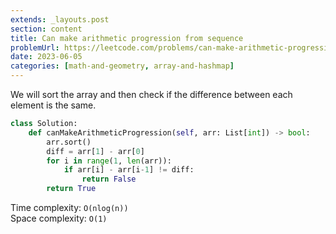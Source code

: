 ```yaml
---
extends: _layouts.post
section: content
title: Can make arithmetic progression from sequence
problemUrl: https://leetcode.com/problems/can-make-arithmetic-progression-from-sequence/
date: 2023-06-05
categories: [math-and-geometry, array-and-hashmap]
---
```


We will sort the array and then check if the difference between each element is the same.

```python
class Solution:
    def canMakeArithmeticProgression(self, arr: List[int]) -> bool:
        arr.sort()
        diff = arr[1] - arr[0]
        for i in range(1, len(arr)):
            if arr[i] - arr[i-1] != diff:
                return False
        return True
```

Time complexity: `O(nlog(n))` <br/>
Space complexity: `O(1)`
